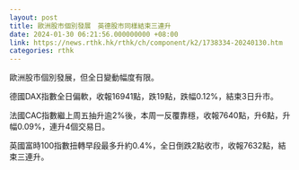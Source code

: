 ```yaml
---
layout: post
title: 歐洲股市個別發展　英德股市同樣結束三連升
date: 2024-01-30 06:21:56.000000000 +08:00
link: https://news.rthk.hk/rthk/ch/component/k2/1738334-20240130.htm
categories: rthk
---
```


歐洲股市個別發展，但全日變動幅度有限。

德國DAX指數全日偏軟，收報16941點，跌19點，跌幅0.12%，結束3日升市。

法國CAC指數繼上周五抽升逾2%後，本周一反覆靠穩，收報7640點，升6點，升幅0.09%，連升4個交易日。

英國富時100指數扭轉早段最多升約0.4%，全日倒跌2點收市，收報7632點，結束三連升。
